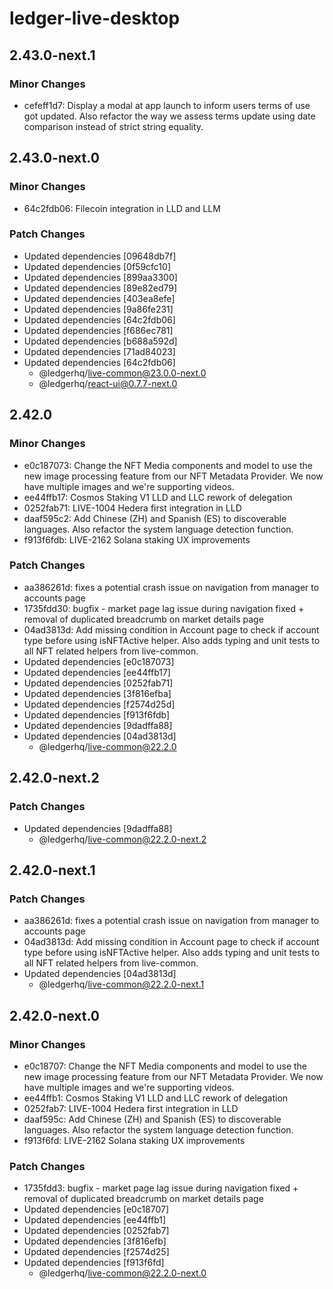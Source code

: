 # ledger-live-desktop

## 2.43.0-next.1

### Minor Changes

- cefeff1d7: Display a modal at app launch to inform users terms of use got updated. Also refactor the way we assess terms update using date comparison instead of strict string equality.

## 2.43.0-next.0

### Minor Changes

- 64c2fdb06: Filecoin integration in LLD and LLM

### Patch Changes

- Updated dependencies [09648db7f]
- Updated dependencies [0f59cfc10]
- Updated dependencies [899aa3300]
- Updated dependencies [89e82ed79]
- Updated dependencies [403ea8efe]
- Updated dependencies [9a86fe231]
- Updated dependencies [64c2fdb06]
- Updated dependencies [f686ec781]
- Updated dependencies [b688a592d]
- Updated dependencies [71ad84023]
- Updated dependencies [64c2fdb06]
  - @ledgerhq/live-common@23.0.0-next.0
  - @ledgerhq/react-ui@0.7.7-next.0

## 2.42.0

### Minor Changes

- e0c187073: Change the NFT Media components and model to use the new image processing feature from our NFT Metadata Provider. We now have multiple images and we're supporting videos.
- ee44ffb17: Cosmos Staking V1 LLD and LLC rework of delegation
- 0252fab71: LIVE-1004 Hedera first integration in LLD
- daaf595c2: Add Chinese (ZH) and Spanish (ES) to discoverable languages. Also refactor the system language detection function.
- f913f6fdb: LIVE-2162 Solana staking UX improvements

### Patch Changes

- aa386261d: fixes a potential crash issue on navigation from manager to accounts page
- 1735fdd30: bugfix - market page lag issue during navigation fixed + removal of duplicated breadcrumb on market details page
- 04ad3813d: Add missing condition in Account page to check if account type before using isNFTActive helper. Also adds typing and unit tests to all NFT related helpers from live-common.
- Updated dependencies [e0c187073]
- Updated dependencies [ee44ffb17]
- Updated dependencies [0252fab71]
- Updated dependencies [3f816efba]
- Updated dependencies [f2574d25d]
- Updated dependencies [f913f6fdb]
- Updated dependencies [9dadffa88]
- Updated dependencies [04ad3813d]
  - @ledgerhq/live-common@22.2.0

## 2.42.0-next.2

### Patch Changes

- Updated dependencies [9dadffa88]
  - @ledgerhq/live-common@22.2.0-next.2

## 2.42.0-next.1

### Patch Changes

- aa386261d: fixes a potential crash issue on navigation from manager to accounts page
- 04ad3813d: Add missing condition in Account page to check if account type before using isNFTActive helper. Also adds typing and unit tests to all NFT related helpers from live-common.
- Updated dependencies [04ad3813d]
  - @ledgerhq/live-common@22.2.0-next.1

## 2.42.0-next.0

### Minor Changes

- e0c18707: Change the NFT Media components and model to use the new image processing feature from our NFT Metadata Provider. We now have multiple images and we're supporting videos.
- ee44ffb1: Cosmos Staking V1 LLD and LLC rework of delegation
- 0252fab7: LIVE-1004 Hedera first integration in LLD
- daaf595c: Add Chinese (ZH) and Spanish (ES) to discoverable languages. Also refactor the system language detection function.
- f913f6fd: LIVE-2162 Solana staking UX improvements

### Patch Changes

- 1735fdd3: bugfix - market page lag issue during navigation fixed + removal of duplicated breadcrumb on market details page
- Updated dependencies [e0c18707]
- Updated dependencies [ee44ffb1]
- Updated dependencies [0252fab7]
- Updated dependencies [3f816efb]
- Updated dependencies [f2574d25]
- Updated dependencies [f913f6fd]
  - @ledgerhq/live-common@22.2.0-next.0
